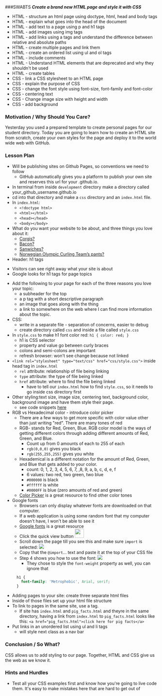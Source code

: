 ###SWABTS
***Create a brand new HTML page and style it with CSS***
  + HTML - structure an html page using doctype, html, head and body tags
  + HTML - explain what goes into the head of the document
  + HTML - add text to a page using p and h1 tags
  + HTML - add images using img tags
  + HTML - add links using a tags and understand the difference between relative and absolute paths
  + HTML - create multiple pages and link them
  + HTML - create an ordered list using ul and ol tags
  + HTML - include comments
  + HTML - Understand HTML elements that are deprecated and why they shouldn't be used
  + HTML - create tables
  + CSS - link a CSS stylesheet to an HTML page
  + CSS - explain the purpose of CSS
  + CSS - change the font style using font-size, font-family and font-color
  + CSS - centering text
  + CSS - Change image size with height and width
  + CSS - add background

### Motivation / Why Should You Care?
Yesterday you used a prepared template to create personal pages for our student directory. Today you are going to learn how to create an HTML site from scratch, create your own styles for the page and deploy it to the world wide web with GitHub.

### Lesson Plan
+ Will be publishing sites on Github Pages, so conventions we need to follow 
  * GitHub automatically gives you a platform to publish your own site and reserves this url for your <your github username>.github.io.
+ In terminal from inside `development` directory make a directory called your_github_username.github.io
+ cd into that directory and make a `css` directory and an `index.html` file.
+ In `index.html`:
  * `<!doctype html>` 
  *  `<html></html>`
  * `<head></head>`
  * `<body></body>`
+ What do you want your website to be about, and three things you love about it:
  * [Corgis?](http://corgiaddict.com/) 
  * [Bacon?](http://www.royalbaconsociety.com/)
  * [Sanwiches?](http://fortheloveofsandwich.tumblr.com/) 
  * [Norwegian Olympic Curling Team’s pants?](https://www.facebook.com/NOCTP)
+ Header: h1 tags
 * Visitors can see right away what your site is about 
 * Google looks for h1 tags for page topics
+ Add the following to your page for each of the three reasons you love your topic:
  * a subheader for the top
  * a p tag with a short descriptive paragraph
  * an image that goes along with the thing 
  * a link to somewhere on the web where I can find more information about the topic. 
+ CSS: 
  * write in a separate file - separation of concerns, easier to debug
  * create directory called `css` and inside a file called `style.css`
+ In `style.css` to make h1 font color red: `h1 { color: red; }`
  * h1 is CSS selector
  * property and value go between curly braces
  * colons and semi-colons are important
  * refresh browser: won't see change because not linked
+ `<link rel="stylesheet" type="text/css" href="css/style.css">` inside head tag in `index.html`
  * `rel` attribute: relationship of file being linking
  * `type` attribute: the type of file being linked
  * `href` attribute: where to find the file being linked
    * have to tell our `index.html` how to find `style.css`, so it needs to go inside css directory first
+ Other styling:text size, image size, centering text, background color, background image and have them style their page.
  * see code snippets [here](https://github.com/learn-co-curriculum/hs-intro-web-design-teachers-guide-code-snippet-1)
+ RGB vs Hexadecimal color - introduce color picker 
  * There are a few ways to get more specific with color value other than just writing "red". There are many tones of red
  * RGB- stands for Red, Green, Blue. RGB color model is the ways of getting different colors through adding different amounts of Red, Green, and Blue.
    * Count up from 0 amounts of each to 255 of each
    * `rgb(0,0,0)` gives you black
    * `rgb(255,255,255)` gives you white
  * Hexademical is a different notation for the amount of Red, Green, and Blue that gets added to your color.
    * count: 0, 1, 2, 3, 4, 5, 6, 7, ,8, 9, a, b, c, d, e, f
    * 6 values: two red, two green, two blue
    * `#000000` is black
    * `#ffffff` is white
    * `#0000FF` is blue (zero amounts of red and green)
  * [Color Picker](http://www.w3schools.com/tags/ref_colorpicker.asp) is a great resource to find other color tones
+ Google fonts 
  * Browsers can only display whatever fonts are downloaded on that computer. 
  * If a web application is using some random font that my computer doesn't have, I won't be able to see it
  * [Google fonts](http://www.google.com/fonts) is a great resource
  * Click the quick view button <img src="https://s3.amazonaws.com/after-school-assets/google-font-quick-view.png" height="30px">
  * Scroll down the page till you see this and make sure `import` is selected: <img src="https://s3.amazonaws.com/after-school-assets/google-font-import.png">
  * Copy that the `@import`... text and paste it at the top of your CSS file
  * Step 4 shows you how to use the font: <img src="https://s3.amazonaws.com/after-school-assets/google-font-usage.png">
    * They chose to style the `font-weight` property as well, you can ignore that
  ```css
    h1 {
      font-family: 'Metrophobic', Arial, serif;
    }
  ```
+ Adding pages to your site: create three separate html files 
+ Inside of those files set up your html file structure
+ To link to pages in the same site, use a tag.
  * If site has `index.html` and `pig_facts.html` and theyre in the same directory, having a link from `index.html` to `pig_facts.html` looks like this: `<a href="pig_facts.html">click here for pig facts</a>`
+ Put links in an unordered list using ul and li tags
  * will style next class as a nav bar

### Conclusion / So What?
CSS allows us to add styling to our page. Together, HTML and CSS give us the web as we know it. 

### Hints and Hurdles
+ Test all your CSS examples first and know how you're going to live code them. It's easy to make mistakes here that are hard to get out of
